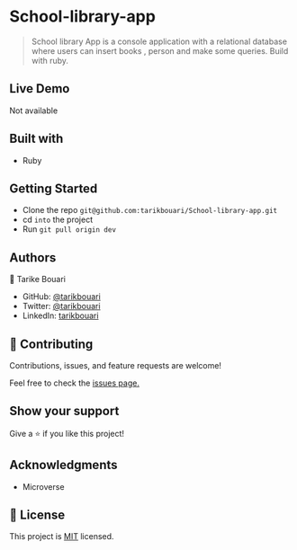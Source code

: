 # School-library-app

>School library App  is a console application with a relational database where users can insert books , person and make some queries. Build with ruby. 

## Live Demo

Not available

## Built with

- Ruby

## Getting Started

- Clone the repo `git@github.com:tarikbouari/School-library-app.git`
- cd `into` the project
- Run `git pull origin dev`

## Authors

👤 Tarike Bouari

- GitHub: [@tarikbouari]()
- Twitter: [@tarikbouari]()
- LinkedIn: [tarikbouari]()

## 🤝 Contributing

Contributions, issues, and feature requests are welcome!

Feel free to check the [issues page.](https://github.com/tarikbouari/School-library-app/issues)

## Show your support

Give a ⭐️ if you like this project!

## Acknowledgments

- Microverse

## 📝 License

This project is [MIT]() licensed.
